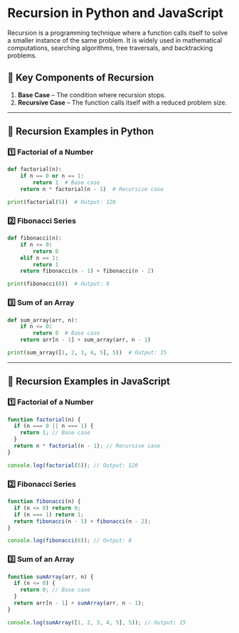 # Recursion in Python and JavaScript

Recursion is a programming technique where a function calls itself to solve a smaller instance of the same problem. It is widely used in mathematical computations, searching algorithms, tree traversals, and backtracking problems.

## 🔹 Key Components of Recursion

1. **Base Case** – The condition where recursion stops.
2. **Recursive Case** – The function calls itself with a reduced problem size.

---

## 📌 Recursion Examples in Python

### 1️⃣ **Factorial of a Number**

```python
def factorial(n):
    if n == 0 or n == 1:
        return 1  # Base case
    return n * factorial(n - 1)  # Recursive case

print(factorial(5))  # Output: 120

```

### 2️⃣ **Fibonacci Series**

```python
def fibonacci(n):
    if n <= 0:
        return 0
    elif n == 1:
        return 1
    return fibonacci(n - 1) + fibonacci(n - 2)

print(fibonacci(6))  # Output: 8

```

### 3️⃣ **Sum of an Array**

```python
def sum_array(arr, n):
    if n <= 0:
        return 0  # Base case
    return arr[n - 1] + sum_array(arr, n - 1)

print(sum_array([1, 2, 3, 4, 5], 5))  # Output: 15

```

---

## 📌 Recursion Examples in JavaScript

### 1️⃣ **Factorial of a Number**

```javascript
function factorial(n) {
  if (n === 0 || n === 1) {
    return 1; // Base case
  }
  return n * factorial(n - 1); // Recursive case
}

console.log(factorial(5)); // Output: 120
```

### 2️⃣ **Fibonacci Series**

```javascript
function fibonacci(n) {
  if (n <= 0) return 0;
  if (n === 1) return 1;
  return fibonacci(n - 1) + fibonacci(n - 2);
}

console.log(fibonacci(6)); // Output: 8
```

### 3️⃣ **Sum of an Array**

```javascript
function sumArray(arr, n) {
  if (n <= 0) {
    return 0; // Base case
  }
  return arr[n - 1] + sumArray(arr, n - 1);
}

console.log(sumArray([1, 2, 3, 4, 5], 5)); // Output: 15
```
